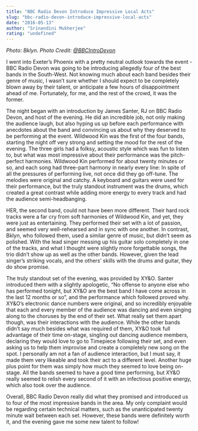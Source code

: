 ```yaml
---
title: "BBC Radio Devon Introduce Impressive Local Acts"
slug: "bbc-radio-devon-introduce-impressive-local-acts"
date: "2016-05-13"
author: "Srinandini Mukherjee"
rating: "undefined"
---
```


_Photo: Bklyn. Photo Credit: [@BBCIntroDevon](https://twitter.com/BBCIntroDevon)_

I went into Exeter’s Phoenix with a pretty neutral outlook towards the event - BBC Radio Devon was going to be introducing allegedly four of the best bands in the South-West. Not knowing much about each band besides their genre of music, I wasn’t sure whether I should expect to be completely blown away by their talent, or anticipate a few hours of disappointment ahead of me. Fortunately, for me, and the rest of the crowd, it was the former.

The night began with an introduction by James Santer, RJ on BBC Radio Devon, and host of the evening. He did an incredible job, not only making the audience laugh, but also hyping us up before each performance with anecdotes about the band and convincing us about why they deserved to be performing at the event. Wildwood Kin was the first of the four bands, starting the night off very strong and setting the mood for the rest of the evening. The three girls had a folksy, acoustic style which was fun to listen to, but what was most impressive about their performance was the pitch-perfect harmonies. Wildwood Kin performed for about twenty minutes or so, and each song had three-part harmony in nearly every line: In spite of all the pressures of performing live, not once did they go off-tune. The melodies were original and catchy. A keyboard and guitars were used for their performance, but the truly standout instrument was the drums, which created a great contrast while adding more energy to every track and had the audience semi-headbanging.

HER, the second band, could not have been more different. Their hard rock tracks were a far cry from soft harmonies of Wildwood Kin, and yet, they were just as entertaining. They performed their set with a lot of passion, and seemed very well-rehearsed and in sync with one another. In contrast, Bklyn, who followed them, used a similar genre of music, but didn’t seem as polished. With the lead singer messing up his guitar solo completely in one of the tracks, and what I thought were slightly more forgettable songs, the trio didn’t show up as well as the other bands. However, given the lead singer’s striking vocals, and the others’ skills with the drums and guitar, they do show promise.

The truly standout set of the evening, was provided by XY&O. Santer introduced them with a slightly apologetic, “No offense to anyone else who has performed tonight, but XY&O are the best band I have come across in the last 12 months or so”, and the performance which followed proved why. XY&O’s electronic dance numbers were original, and so incredibly enjoyable that each and every member of the audience was dancing and even singing along to the choruses by the end of their set. What really set them apart though, was their interactions with the audience. While the other bands didn’t say much besides what was required of them, XY&O took full advantage of their time on-stage, singling out dancing audience members, declaring they would love to go to Timepiece following their set, and even asking us to help them improvise and create a completely new song on the spot. I personally am not a fan of audience interaction, but I must say, it made them very likeable and took their act to a different level. Another huge plus point for them was simply how much they seemed to love being on-stage. All the bands seemed to have a good time performing, but XY&O really seemed to relish every second of it with an infectious positive energy, which also took over the audience.

Overall, BBC Radio Devon really did what they promised and introduced us to four of the most impressive bands in the area. My only complaint would be regarding certain technical matters, such as the unanticipated twenty minute wait between each set. However, these bands were definitely worth it, and the evening gave me some new talent to follow!
